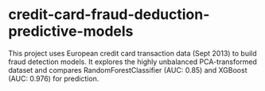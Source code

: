# credit-card-fraud-deduction-predictive-models
This project uses European credit card transaction data (Sept 2013) to build fraud detection models. It explores the highly unbalanced PCA-transformed dataset and compares RandomForestClassifier (AUC: 0.85) and XGBoost (AUC: 0.976) for prediction.
